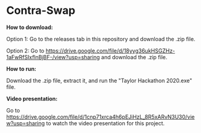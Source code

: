 # Contra-Swap

**How to download:**

Option 1: Go to the releases tab in this repository and download the .zip file.

Option 2: Go to https://drive.google.com/file/d/18yyg36ukHSGZHz-1aFwRfSIxflnBjBF-/view?usp=sharing and download the .zip file.

**How to run:**

Download the .zip file, extract it, and run the "Taylor Hackathon 2020.exe" file.

**Video presentation:**

Go to https://drive.google.com/file/d/1cnp71xrca4h6pEJiHzL_8R5xARvN3U30/view?usp=sharing to watch the video presentation for this project.
